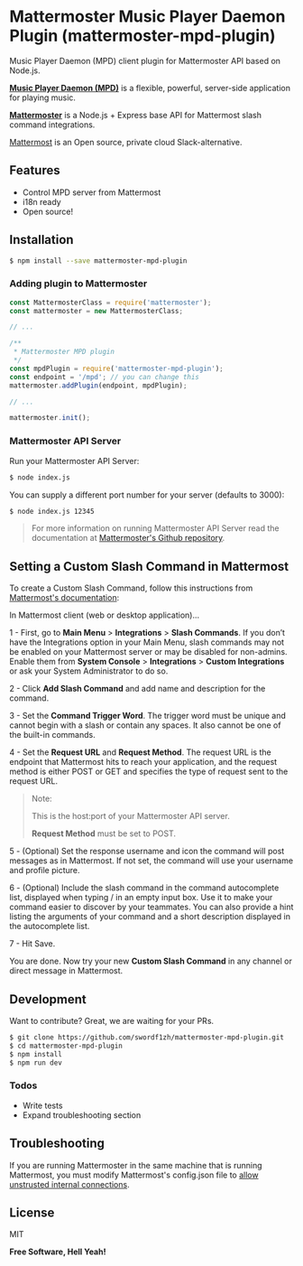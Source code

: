 # Mattermoster Music Player Daemon Plugin (mattermoster-mpd-plugin)

Music Player Daemon (MPD) client plugin for Mattermoster API based on Node.js.

**[Music Player Daemon (MPD)](https://www.musicpd.org/)** is a flexible, powerful, server-side application for playing music.

**[Mattermoster](https://github.com/swordf1zh/mattermoster)** is a Node.js + Express base API for Mattermost slash command integrations.

[Mattermost](https://about.mattermost.com/) is an Open source, private cloud Slack-alternative.

## Features

  - Control MPD server from Mattermost
  - i18n ready
  - Open source!

## Installation

```sh
$ npm install --save mattermoster-mpd-plugin
```

### Adding plugin to Mattermoster

```js
const MattermosterClass = require('mattermoster');
const mattermoster = new MattermosterClass;

// ...

/**
 * Mattermoster MPD plugin
 */
const mpdPlugin = require('mattermoster-mpd-plugin');
const endpoint = '/mpd'; // you can change this
mattermoster.addPlugin(endpoint, mpdPlugin);

// ...

mattermoster.init();
```

### Mattermoster API Server

Run your Mattermoster API Server:

```sh
$ node index.js
```

You can supply a different port number for your server (defaults to 3000):

```sh
$ node index.js 12345
```

> For more information on running Mattermoster API Server read the documentation at [Mattermoster's Github repository](https://github.com/swordf1zh/mattermoster).

## Setting a Custom Slash Command in Mattermost

To create a Custom Slash Command, follow this instructions from [Mattermost's documentation](https://docs.mattermost.com/developer/slash-commands.html#custom-slash-command):

In Mattermost client (web or desktop application)...

1 - First, go to **Main Menu** > **Integrations** > **Slash Commands**. If you don’t have the Integrations option in your Main Menu, slash commands may not be enabled on your Mattermost server or may be disabled for non-admins. Enable them from **System Console** > **Integrations** > **Custom Integrations** or ask your System Administrator to do so.

2 - Click **Add Slash Command** and add name and description for the command.

3 - Set the **Command Trigger Word**. The trigger word must be unique and cannot begin with a slash or contain any spaces. It also cannot be one of the built-in commands.

4 - Set the **Request URL** and **Request Method**. The request URL is the endpoint that Mattermost hits to reach your application, and the request method is either POST or GET and specifies the type of request sent to the request URL.

> Note:
>
> This is the host:port of your Mattermoster API server.
>
> **Request Method** must be set to POST.

5 - (Optional) Set the response username and icon the command will post messages as in Mattermost. If not set, the command will use your username and profile picture.

6 - (Optional) Include the slash command in the command autocomplete list, displayed when typing / in an empty input box. Use it to make your command easier to discover by your teammates. You can also provide a hint listing the arguments of your command and a short description displayed in the autocomplete list.

7 - Hit Save.

You are done. Now try your new **Custom Slash Command** in any channel or direct message in Mattermost.

## Development

Want to contribute? Great, we are waiting for your PRs.
```sh
$ git clone https://github.com/swordf1zh/mattermoster-mpd-plugin.git
$ cd mattermoster-mpd-plugin
$ npm install
$ npm run dev
```

### Todos

 - Write tests
 - Expand troubleshooting section

## Troubleshooting

If you are running Mattermoster in the same machine that is running Mattermost, you must modify Mattermost's config.json file to [allow unstrusted internal connections](https://docs.mattermost.com/administration/config-settings.html#allow-untrusted-internal-connections-to).

## License

MIT


**Free Software, Hell Yeah!**